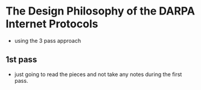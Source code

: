 # The Design Philosophy of the DARPA Internet Protocols
  - using the 3 pass approach

## 1st pass
  - just going to read the pieces and not take any notes during the first pass.

